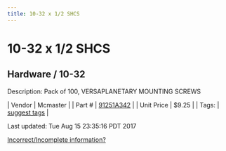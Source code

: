```yaml
---
title: 10-32 x 1/2 SHCS
---
```


# 10-32 x 1/2 SHCS
## Hardware / 10-32
Description: 	Pack of 100, VERSAPLANETARY MOUNTING SCREWS 

| Vendor | Mcmaster | 
| Part # | [91251A342](https://www.mcmaster.com/#91251A342) | 
| Unit Price | $9.25 | 
| Tags: | [suggest tags](https://docs.google.com/forms/d/e/1FAIpQLSeWyY8v3RgOty-MyWmh9U0iivNYN_molChYyS-0U-o-kOAv_g/viewform) | 

Last updated: Tue Aug 15 23:35:16 PDT 2017

 [Incorrect/Incomplete information?](https://docs.google.com/forms/d/e/1FAIpQLSeWyY8v3RgOty-MyWmh9U0iivNYN_molChYyS-0U-o-kOAv_g/viewform)